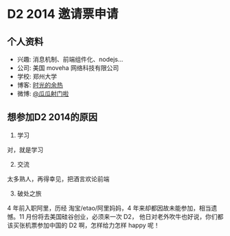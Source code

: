 # D2 2014 邀请票申请

## 个人资料

- 兴趣: 消息机制、前端组件化、nodejs...
- 公司: 美国 moveha 网络科技有限公司
- 学校: 郑州大学
- 博客: [时光的余热](http://blog.iblack7.com/)
- 微博: [@瓜瓜射门啦](http://weibo.com/cuteblackmelon)

## 想参加D2 2014的原因

1. 学习

对，就是学习

2. 交流

太多熟人，再得幸见，把酒言欢论前端

3. 破处之旅

4 年前入职阿里，历经 淘宝/etao/阿里妈妈，4 年来却都因故未能参加，相当遗憾。11 月份将去美国硅谷创业，必须来一次 D2， 他日对老外吹牛也好说，你们都该买张机票参加中国的 D2 啊，怎样给力怎样 happy 呢！